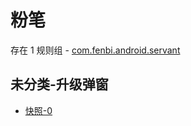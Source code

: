 # 粉笔

存在 1 规则组 - [com.fenbi.android.servant](/src/apps/com.fenbi.android.servant.ts)

## 未分类-升级弹窗

- [快照-0](https://i.gkd.li/i/12999725)
